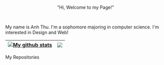 <link rel="stylesheet" href="https://cdnjs.cloudflare.com/ajax/libs/font-awesome/4.7.0/css/font-awesome.min.css">
<p align="center">"Hi, Welcome to my Page!"</p>

<br />

My name is Anh Thu. I'm a sophomore majoring in computer science. I'm interested in Design and Web!


| <a href="https://github.com/thuttat/github-readme-stats"><img align="center" src="https://github-readme-stats.vercel.app/api?username=thuttat&show_icons=true&include_all_commits=true&theme=buefy&hide_border=true" alt="My github stats" /></a> | <a href="https://github.com/thuttat/github-readme-stats"><img align="center" src="https://github-readme-stats.vercel.app/api/top-langs/?username=thuttat&layout=compact&theme=buefy&hide_border=true" /></a> |
| ------------- | ------------- |

My Repositories

<a href="https://www.linkedin.com/in/trinh-thi-anh-thu" target="_blank">
  <i class="fa fa-linkedin-square" style="font-size:48px;color:#0077B5;"></i>
</a>

